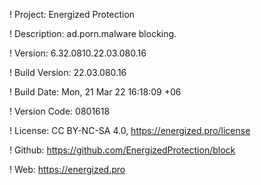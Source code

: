 ! Project: Energized Protection

! Description: ad.porn.malware blocking.

! Version: 6.32.0810.22.03.080.16

! Build Version: 22.03.080.16

! Build Date: Mon, 21 Mar 22 16:18:09 +06

! Version Code: 0801618

! License: CC BY-NC-SA 4.0, https://energized.pro/license

! Github: https://github.com/EnergizedProtection/block

! Web: https://energized.pro
